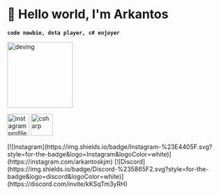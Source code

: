 # 👀 Hello world, I'm Arkantos
**`code newbie, dota player, c# enjoyer`**

<img src="https://media.giphy.com/media/v1.Y2lkPTc5MGI3NjExY254a3h4dmljbjlud2RtYjZ6djZhZHU2N29uajdjaGp6ZG44dWdoMSZlcD12MV9naWZzX3NlYXJjaCZjdD1n/bGgsc5mWoryfgKBx1u/giphy.gif" alt="deving" width="150" />
<p align="left">
  <a href="https://www.instagram.com/arkantoskjm/">
    <img alt="instagram profile" title="Follow my instagram"
      src="https://upload.wikimedia.org/wikipedia/commons/e/e7/Instagram_logo_2016.svg" width="50"/></a>
  <a href="https://en.wikipedia.org/wiki/C_Sharp_(programming_language)">
    <img title="csharp" src="https://cdn.jsdelivr.net/gh/devicons/devicon@latest/icons/csharp/csharp-original.svg" width="50"/></a>     
</p>
[![Instagram](https://img.shields.io/badge/Instagram-%23E4405F.svg?style=for-the-badge&logo=Instagram&logoColor=white)](https://instagram.com/arkantoskjm)
[![Discord](https://img.shields.io/badge/Discord-%235865F2.svg?style=for-the-badge&logo=discord&logoColor=white)](https://discord.com/invite/kKSqTm3yRH)
<!--
**Arkantoskjm/Arkantoskjm** is a ✨ _special_ ✨ repository because its `README.md` (this file) appears on your GitHub profile.

